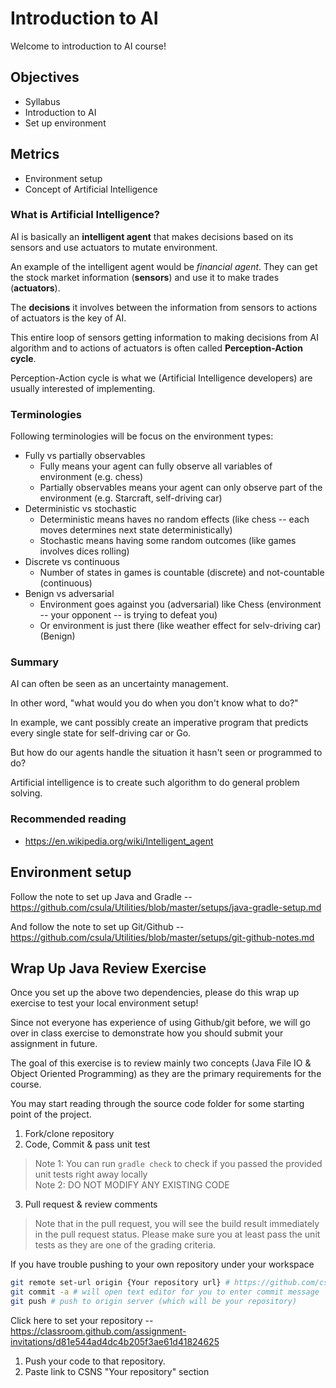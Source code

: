 # Introduction to AI

Welcome to introduction to AI course!

## Objectives

* Syllabus
* Introduction to AI
* Set up environment

## Metrics

* Environment setup
* Concept of Artificial Intelligence

### What is Artificial Intelligence?

AI is basically an **intelligent agent** that makes decisions based on its sensors
and use actuators to mutate environment.

An example of the intelligent agent would be *financial agent*. They can get the
stock market information (**sensors**) and use it to make trades (**actuators**).

The **decisions** it involves between the information from sensors to actions of
actuators is the key of AI.

This entire loop of sensors getting information to making decisions from AI algorithm
and to actions of actuators is often called **Perception-Action cycle**.

Perception-Action cycle is what we (Artificial Intelligence developers) are usually
interested of implementing.

### Terminologies

Following terminologies will be focus on the environment types:

* Fully vs partially observables
  * Fully means your agent can fully observe all variables of environment (e.g. chess)
  * Partially observables means your agent can only observe part of the environment (e.g. Starcraft, self-driving car)
* Deterministic vs stochastic
  * Deterministic means haves no random effects (like chess -- each moves determines next state deterministically)
  * Stochastic means having some random outcomes (like games involves dices rolling)
* Discrete vs continuous
  * Number of states in games is countable (discrete) and not-countable (continuous)
* Benign vs adversarial
  * Environment goes against you (adversarial) like Chess (environment -- your opponent -- is trying to defeat you)
  * Or environment is just there (like weather effect for selv-driving car)(Benign)

### Summary

AI can often be seen as an uncertainty management.

In other word, "what would you do when you don't know what to do?"

In example, we cant possibly create an imperative program that predicts every single
state for self-driving car or Go.

But how do our agents handle the situation it hasn't seen or programmed to do?

Artificial intelligence is to create such algorithm to do general problem solving.

### Recommended reading

* https://en.wikipedia.org/wiki/Intelligent_agent

## Environment setup

Follow the note to set up Java and Gradle -- https://github.com/csula/Utilities/blob/master/setups/java-gradle-setup.md

And follow the note to set up Git/Github -- https://github.com/csula/Utilities/blob/master/setups/git-github-notes.md

## Wrap Up Java Review Exercise

Once you set up the above two dependencies, please do this wrap up exercise to
test your local environment setup!

Since not everyone has experience of using Github/git before, we will go over
in class exercise to demonstrate how you should submit your assignment in future.

The goal of this exercise is to review mainly two concepts (Java File IO &
Object Oriented Programming) as they are the primary requirements for the course.

You may start reading through the source code folder for some starting point of the project.

1. Fork/clone repository
2. Code, Commit & pass unit test  
> Note 1: You can run `gradle check` to check if you passed the provided unit tests right away locally  
> Note 2: DO NOT MODIFY ANY EXISTING CODE

3. Pull request & review comments  
> Note that in the pull request, you will see the build result immediately in the pull request status. Please make sure you at least pass the unit tests as they are one of the grading criteria.

If you have trouble pushing to your own repository under your workspace

```bash
git remote set-url origin {Your repository url} # https://github.com/csula/cs4660-fall-2016-exercise-1-rcliao.git for example
git commit -a # will open text editor for you to enter commit message
git push # push to origin server (which will be your repository)
```

Click here to set your repository -- https://classroom.github.com/assignment-invitations/d81e544ad4dc4b205f3ae61d41824625

1. Push your code to that repository.
2. Paste link to CSNS "Your repository" section

